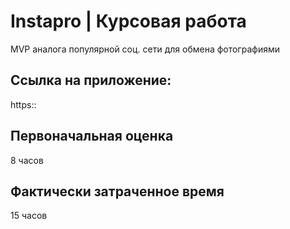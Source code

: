 # Instapro | Курсовая работа

MVP аналога популярной соц. сети для обмена фотографиями

## Ссылка на приложение:

https::

## Первоначальная оценка

8 часов

## Фактически затраченное время

15 часов
